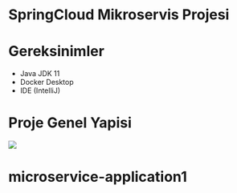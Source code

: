 
# SpringCloud Mikroservis Projesi

# Gereksinimler
* Java JDK 11
* Docker Desktop
* IDE (IntelliJ)

# Proje Genel Yapisi
![](https://github.com/HaydiKodlayalim/microservice-app/blob/master/docs/arch.png)


<a href="https://www.patreon.com/bePatron?u=26970812" data-patreon-widget-type="become-patron-button"></a>
# microservice-application1
